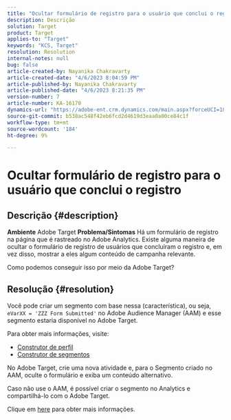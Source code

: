 ```yaml
---
title: "Ocultar formulário de registro para o usuário que conclui o registro"
description: Descrição
solution: Target
product: Target
applies-to: "Target"
keywords: "KCS, Target"
resolution: Resolution
internal-notes: null
bug: false
article-created-by: Nayanika Chakravarty
article-created-date: "4/6/2023 8:04:59 PM"
article-published-by: Nayanika Chakravarty
article-published-date: "4/6/2023 8:21:35 PM"
version-number: 7
article-number: KA-16170
dynamics-url: "https://adobe-ent.crm.dynamics.com/main.aspx?forceUCI=1&pagetype=entityrecord&etn=knowledgearticle&id=cc24724c-b6d4-ed11-a7c7-6045bd006b3d"
source-git-commit: b538ac548f42eb6fcd2d4619d3eaa0a00ce84c1f
workflow-type: tm+mt
source-wordcount: '184'
ht-degree: 9%

---
```


# Ocultar formulário de registro para o usuário que conclui o registro

## Descrição {#description}

<b>Ambiente</b>
Adobe Target
<b>Problema/Sintomas</b>
Há um formulário de registro na página que é rastreado no Adobe Analytics. Existe alguma maneira de ocultar o formulário de registro de usuários que concluíram o registro e, em vez disso, mostrar a eles algum conteúdo de campanha relevante.

Como podemos conseguir isso por meio da Adobe Target?


## Resolução {#resolution}


Você pode criar um segmento com base nessa (característica), ou seja, `eVarXX = 'ZZZ Form Submitted'` no Adobe Audience Manager (AAM) e esse segmento estaria disponível no Adobe Target.

Para obter mais informações, visite:

- [Construtor de perfil ](https://experienceleague.adobe.com/docs/audience-manager/user-guide/features/traits/trait-builder/about-trait-builder.html?lang=en)
- [Construtor de segmentos](https://experienceleague.adobe.com/docs/audience-manager/user-guide/features/segments/segment-builder.html?lang=en)


No Adobe Target, crie uma nova atividade e, para o Segmento criado no AAM, oculte o formulário e exiba um conteúdo alternativo.

Caso não use o AAM, é possível criar o segmento no Analytics e compartilhá-lo com o Adobe Target.

Clique em [here](https://experienceleague.adobe.com/docs/analytics/components/segmentation/segmentation-workflow/seg-publish.html?lang=pt-BR) para obter mais informações.
